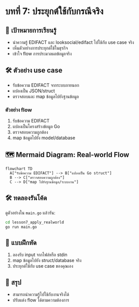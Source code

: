 # บทที่ 7: ประยุกต์ใช้กับกรณีจริง

## 🎯 เป้าหมายการเรียนรู้
- นำความรู้ EDIFACT และ looksocial/edifact ไปใช้กับ use case จริง
- เห็นตัวอย่างการประยุกต์ใช้ในธุรกิจ
- เข้าใจ flow การประมวลผลข้อมูลจริง

## 🛠️ ตัวอย่าง use case
- รับข้อความ EDIFACT จากระบบภายนอก
- แปลงเป็น JSON/struct
- ตรวจสอบและ map ข้อมูลไปยังฐานข้อมูล

### ตัวอย่าง flow
1. รับข้อความ EDIFACT
2. แปลงเป็นโครงสร้างข้อมูล Go
3. ตรวจสอบความถูกต้อง
4. map ข้อมูลไปยัง model/database

## 🗺️ Mermaid Diagram: Real-world Flow
```mermaid
flowchart TD
  A["รับข้อความ EDIFACT"] --> B["แปลงเป็น Go struct"]
  B --> C["ตรวจสอบความถูกต้อง"]
  C --> D["map ไปยังฐานข้อมูล/ระบบงาน"]
```

## 🛠️ ทดลองรันโค้ด
ดูตัวอย่างใน `main.go` แล้วรัน:
```bash
cd lesson7_apply_realworld
go run main.go
```

## 📝 แบบฝึกหัด
1. ลองรับ input จากไฟล์หรือ stdin
2. map ข้อมูลไปยัง struct/database จริง
3. ประยุกต์ใช้กับ use case ของคุณเอง

## 🔑 สรุป
- สามารถนำความรู้ไปใช้กับงานจริงได้
- ปรับแต่ง flow ได้ตามความต้องการ 